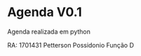 Agenda V0.1
================================

Agenda realizada em python

RA: 1701431 Petterson Possidonio Função D
